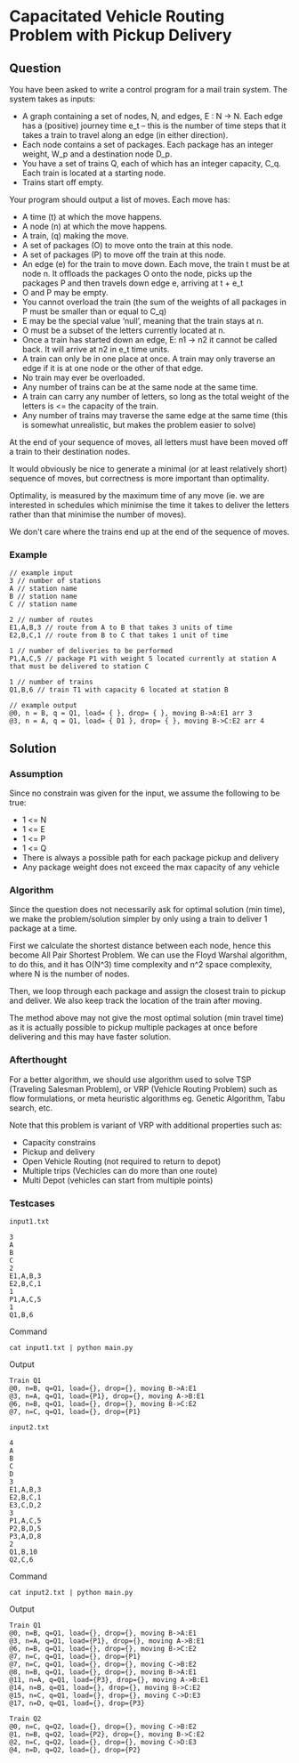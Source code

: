 # Capacitated Vehicle Routing Problem with Pickup Delivery
## Question
You have been asked to write a control program for a mail train system.
The system takes as inputs:

- A graph containing a set of nodes, N, and edges, E : N → N. Each edge has a (positive) journey time e_t – this is the number of time steps that it takes a train to travel along an edge (in either direction).
- Each node contains a set of packages. Each package has an integer weight, W_p and a destination node D_p.
- You have a set of trains Q, each of which has an integer capacity, C_q. Each train is located at a starting node.
- Trains start off empty.


Your program should output a list of moves. Each move has:

- A time (t) at which the move happens.
- A node (n) at which the move happens.
- A train, (q) making the move.
- A set of packages (O) to move onto the train at this node.
- A set of packages (P) to move off the train at this node.
- An edge (e) for the train to move down. Each move, the train t must be at node n. It offloads the packages O onto the node, picks up the packages P and then travels down edge e, arriving at t + e_t
- O and P may be empty.
- You cannot overload the train (the sum of the weights of all packages in P must be smaller
than or equal to C_q)
- E may be the special value ‘null’, meaning that the train stays at n.
- O must be a subset of the letters currently located at n.
- Once a train has started down an edge, E: n1 → n2 it cannot be called back. It will arrive at n2 in e_t time units.
- A train can only be in one place at once. A train may only traverse an edge if it is at one node or the other of that edge.
- No train may ever be overloaded.
- Any number of trains can be at the same node at the same time.
- A train can carry any number of letters, so long as the total weight of the letters is <= the capacity of the train.
- Any number of trains may traverse the same edge at the same time (this is somewhat unrealistic, but makes the problem easier to solve)


At the end of your sequence of moves, all letters must have been moved off a train to their
destination nodes.

It would obviously be nice to generate a minimal (or at least relatively short) sequence of moves, but
correctness is more important than optimality.

Optimality, is measured by the maximum time of any move (ie. we are interested in schedules which
minimise the time it takes to deliver the letters rather than that minimise the number of moves).

We don't care where the trains end up at the end of the sequence of moves.

### Example
```
// example input
3 // number of stations
A // station name
B // station name
C // station name

2 // number of routes
E1,A,B,3 // route from A to B that takes 3 units of time
E2,B,C,1 // route from B to C that takes 1 unit of time

1 // number of deliveries to be performed
P1,A,C,5 // package P1 with weight 5 located currently at station A that must be delivered to station C

1 // number of trains
Q1,B,6 // train T1 with capacity 6 located at station B

// example output
@0, n = B, q = Q1, load= { }, drop= { }, moving B->A:E1 arr 3
@3, n = A, q = Q1, load= { D1 }, drop= { }, moving B->C:E2 arr 4
```

## Solution
### Assumption
Since no constrain was given for the input, we assume the following to be true:
- 1 <= N
- 1 <= E
- 1 <= P
- 1 <= Q
- There is always a possible path for each package pickup and delivery
- Any package weight does not exceed the max capacity of any vehicle

### Algorithm
Since the question does not necessarily ask for optimal solution (min time), we make the problem/solution simpler by only using a train to deliver 1 package at a time.

First we calculate the shortest distance between each node, hence this become All Pair Shortest Problem. We can use the Floyd Warshal algorithm, to do this, and it has O(N^3) time complexity and n^2 space complexity, where N is the number of nodes.

Then, we loop through each package and assign the closest train to pickup and deliver. We also keep track the location of the train after moving.

The method above may not give the most optimal solution (min travel time) as it is actually possible to pickup multiple packages at once before delivering and this may have faster solution.

### Afterthought
For a better algorithm, we should use algorithm used to solve TSP (Traveling Salesman Problem), or VRP (Vehicle Routing Problem) such as flow formulations, or meta heuristic algorithms eg. Genetic Algorithm, Tabu search, etc.

Note that this problem is variant of VRP with additional properties such as:
- Capacity constrains
- Pickup and delivery
- Open Vehicle Routing (not required to return to depot)
- Multiple trips (Vechicles can do more than one route)
- Multi Depot (vehicles can start from multiple points)

### Testcases
`input1.txt`
```
3
A
B
C
2
E1,A,B,3
E2,B,C,1
1
P1,A,C,5
1
Q1,B,6
```
Command
```
cat input1.txt | python main.py
```
Output
```
Train Q1
@0, n=B, q=Q1, load={}, drop={}, moving B->A:E1
@3, n=A, q=Q1, load={P1}, drop={}, moving A->B:E1
@6, n=B, q=Q1, load={}, drop={}, moving B->C:E2
@7, n=C, q=Q1, load={}, drop={P1}
```
`input2.txt`
```
4
A
B
C
D
3
E1,A,B,3
E2,B,C,1
E3,C,D,2
3
P1,A,C,5
P2,B,D,5
P3,A,D,8
2
Q1,B,10
Q2,C,6 
```
Command
```
cat input2.txt | python main.py
```
Output
```
Train Q1
@0, n=B, q=Q1, load={}, drop={}, moving B->A:E1
@3, n=A, q=Q1, load={P1}, drop={}, moving A->B:E1
@6, n=B, q=Q1, load={}, drop={}, moving B->C:E2
@7, n=C, q=Q1, load={}, drop={P1}
@7, n=C, q=Q1, load={}, drop={}, moving C->B:E2
@8, n=B, q=Q1, load={}, drop={}, moving B->A:E1
@11, n=A, q=Q1, load={P3}, drop={}, moving A->B:E1
@14, n=B, q=Q1, load={}, drop={}, moving B->C:E2
@15, n=C, q=Q1, load={}, drop={}, moving C->D:E3
@17, n=D, q=Q1, load={}, drop={P3}

Train Q2
@0, n=C, q=Q2, load={}, drop={}, moving C->B:E2
@1, n=B, q=Q2, load={P2}, drop={}, moving B->C:E2
@2, n=C, q=Q2, load={}, drop={}, moving C->D:E3
@4, n=D, q=Q2, load={}, drop={P2}
```







